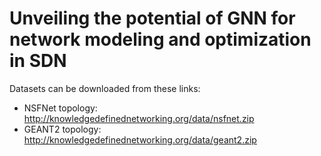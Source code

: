 # Unveiling the potential of GNN for network modeling and optimization in SDN

Datasets can be downloaded from these links:

* NSFNet topology: http://knowledgedefinednetworking.org/data/nsfnet.zip
* GEANT2 topology: http://knowledgedefinednetworking.org/data/geant2.zip  
